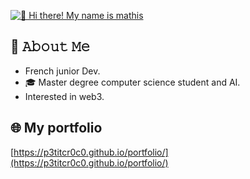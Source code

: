 [<img src="https://raw.githubusercontent.com/0xmathisd/0xmathisd/main/intro.gif" alt="👋 Hi there! My name is mathis" title="👋 Hi there! My name is mathis"/>](https://0xmathisd.github.io/portfolio/)

## :book: 𝙰𝚋𝚘𝚞𝚝 𝙼𝚎

- French junior Dev.
- 🎓 Master degree computer science student and AI.
- Interested in web3.

## 🌐 My portfolio

[https://p3titcr0c0.github.io/portfolio/](https://p3titcr0c0.github.io/portfolio/)
